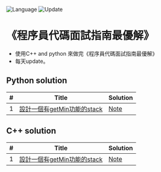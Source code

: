 ![Language](https://img.shields.io/badge/Language-Python%20%26%20C++-orange) ![Update](https://img.shields.io/badge/Update-daily-brightgreen) 

# 《程序員代碼面試指南最優解》
* 使用C++ and python 來做完《程序員代碼面試指南最優解》 
* 每天update。

Python solution 
---


| # | Title | Solution |
|---| ----- | -------- |
| 1|[設計一個有getMin功能的stack](./stack_and_queue/getMin/getMin.py)|[Note](./stack_and_queue/getMin/getMin.md)|

C++ solution 
---

| # | Title | Solution |
|---| ----- | -------- |
| 1|[設計一個有getMin功能的stack](./stack_and_queue/getMin/getMin.h)|[Note](./)|
